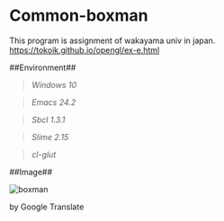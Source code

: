 # Common-boxman
This program is assignment of wakayama univ in japan.
https://tokoik.github.io/opengl/ex-e.html

##Environment##

> *Windows 10*

> *Emacs 24.2*

> *Sbcl 1.3.1*

> *Slime 2.15*

> *cl-glut*

##Image##

![boxman](https://user-images.githubusercontent.com/15942854/30517394-87a0263a-9b98-11e7-98c0-569db1422cdb.png)

by Google Translate
